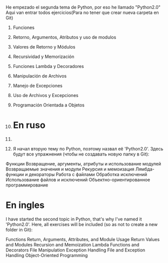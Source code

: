 He empezado el segunda tema de Python, por eso he llamado "Python2.0"
Aqui van entrar todos ejercicios(Para no tener que crear nueva carpeta en Git)

1. Funciones
2. Retorno, Argumentos, Atributos y uso de modulos
3. Valores de Retorno y Módulos
4. Recursividad y Memorización
5. Funciones Lambda y Decoradores
6. Manipulación de Archivos
7. Manejo de Excepciones
8. Uso de Archivos y Excepciones
9. Programación Orientada a Objetos

10. # En ruso
11. 
12. Я начал вторую тему по Python, поэтому назвал её 'Python2.0'. Здесь будут все упражнения (чтобы не создавать новую папку в Git):

Функции
Возвращение, аргументы, атрибуты и использование модулей
Возвращаемые значения и модули
Рекурсия и мемоизация
Лямбда-функции и декораторы
Работа с файлами
Обработка исключений
Использование файлов и исключений
Объектно-ориентированное программирование

# En ingles 
I have started the second topic in Python, that's why I've named it 'Python2.0'. Here, all exercises will be included (so as not to create a new folder in Git):

Functions
Return, Arguments, Attributes, and Module Usage
Return Values and Modules
Recursion and Memoization
Lambda Functions and Decorators
File Manipulation
Exception Handling
File and Exception Handling
Object-Oriented Programming
